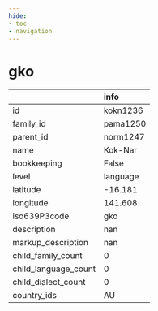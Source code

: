 ```yaml
---
hide:
- toc
- navigation
---
```

# gko
|                      | info     |
|:---------------------|:---------|
| id                   | kokn1236 |
| family_id            | pama1250 |
| parent_id            | norm1247 |
| name                 | Kok-Nar  |
| bookkeeping          | False    |
| level                | language |
| latitude             | -16.181  |
| longitude            | 141.608  |
| iso639P3code         | gko      |
| description          | nan      |
| markup_description   | nan      |
| child_family_count   | 0        |
| child_language_count | 0        |
| child_dialect_count  | 0        |
| country_ids          | AU       |